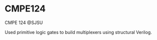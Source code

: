 # CMPE124
CMPE 124 @SJSU 

Used primitive logic gates to build multiplexers using structural Verilog. 
